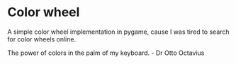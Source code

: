 # Color wheel
A simple color wheel implementation in pygame, cause I was tired to search for color wheels online. 

The power of colors in the palm of my keyboard. - Dr Otto Octavius
